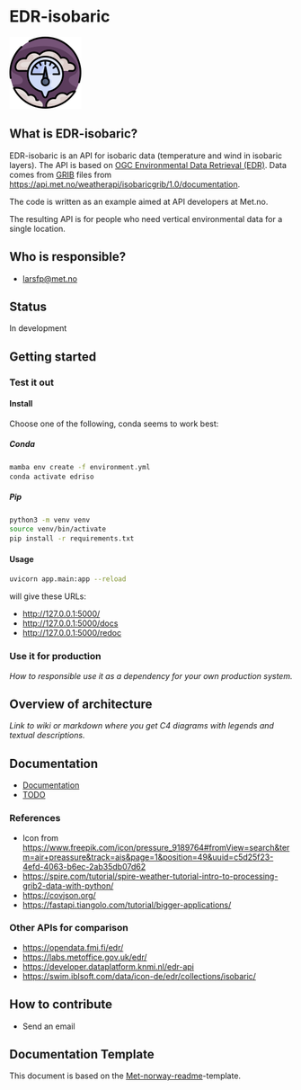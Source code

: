 # EDR-isobaric

![Logo](/img/pressure_9189764.png "Logo")

## What is EDR-isobaric?

EDR-isobaric is an API for isobaric data (temperature and wind in isobaric layers). The API is based on [OGC Environmental Data Retrieval (EDR)](https://ogcapi.ogc.org/edr/). Data comes from [GRIB](https://en.wikipedia.org/wiki/GRIB) files from <https://api.met.no/weatherapi/isobaricgrib/1.0/documentation>.

The code is written as an example aimed at API developers at Met.no.

The resulting API is for people who need vertical environmental data for a single location.

## Who is responsible?

- <larsfp@met.no>

## Status

In development

## Getting started

### Test it out

#### Install

Choose one of the following, conda seems to work best:

##### Conda

```bash
mamba env create -f environment.yml
conda activate edriso
```

##### Pip

```bash
python3 -m venv venv
source venv/bin/activate
pip install -r requirements.txt
```

#### Usage

```bash
uvicorn app.main:app --reload
```

will give these URLs:

- <http://127.0.0.1:5000/>
- <http://127.0.0.1:5000/docs>
- <http://127.0.0.1:5000/redoc>

### Use it for production

*How to responsible use it as a dependency for your own production system.*

## Overview of architecture

*Link to wiki or markdown where you get C4 diagrams with legends and textual descriptions.*

## Documentation

- [Documentation](docs/Documentation.md)
- [TODO](docs/TODO.md)

### References

- Icon from <https://www.freepik.com/icon/pressure_9189764#fromView=search&term=air+preassure&track=ais&page=1&position=49&uuid=c5d25f23-4efd-4063-b6ec-2ab35db07d62>
- <https://spire.com/tutorial/spire-weather-tutorial-intro-to-processing-grib2-data-with-python/>
- <https://covjson.org/>
- <https://fastapi.tiangolo.com/tutorial/bigger-applications/>

### Other APIs for comparison

- <https://opendata.fmi.fi/edr/>
- <https://labs.metoffice.gov.uk/edr/>
- <https://developer.dataplatform.knmi.nl/edr-api>
- <https://swim.iblsoft.com/data/icon-de/edr/collections/isobaric/>

## How to contribute

- Send an email

## Documentation Template

This document is based on the [Met-norway-readme](https://gitlab.met.no/maler/met-norway-readme)-template.
